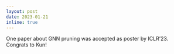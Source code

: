 ```yaml
---
layout: post
date: 2023-01-21
inline: true
---
```

One paper about GNN pruning was accepted as poster by ICLR’23. Congrats to Kun!